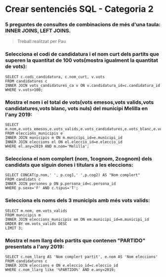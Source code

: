 # Crear sentenciés SQL - Categoria 2

### 5 preguntes de consultes de combinacions de més d'una taula: INNER JOINS, LEFT JOINS.

>Treball realitzat per Pau

### Selecciona el codi de candidatura i el nom curt dels partits que superen la quantitat de 100 vots(mostra igualment la quantitat de vots):

```
SELECT c.codi_candidatura, c.nom_curt, v.vots
FROM candidatures c
INNER JOIN vots_candidatures_ca v ON v.candidatura_id=c.candidatura_id
WHERE v.vots>100; 
```

### Mostra el nom i el total de vots(vots emesos,vots valids,vots candidatures,vots blanc, vots nuls) del municipi Melilla en l'any 2019:

```
SELECT m.nom,e.vots_emesos,e.vots_valids,e.vots_candidatures,e.vots_blanc,e.vots_nuls 
FROM eleccions_municipis e 
INNER JOIN municipis m ON m.municipi_id=e.municipi_id
INNER JOIN eleccions el ON el.eleccio_id=e.eleccio_id
WHERE el.any=2019 AND m.nom='Melilla';
```
### Selecciona el nom complert (nom, 1cognom, 2cognom) dels candidats que siguin dones i titulars a les eleccions:

```
SELECT CONCAT(p.nom,' ', p.cog1,' ',p.cog2) AS "Nom complert"
FROM candidats c
INNER JOIN persones p ON p.persona_id=c.persona_id
WHERE p.sexe='F' AND c.tipus='T';
```

### Selecciona els noms dels 3 municipis amb més vots valids:
```
SELECT m.nom, em.vots_valids
FROM municipis m
INNER JOIN eleccions_municipis em ON em.municipi_id=m.municipi_id
ORDER BY em.vots_valids DESC
LIMIT 3;
```

### Mostra el nom llarg dels partits que contenen "PARTIDO" presentats a l'any 2019:
 
```
SELECT c.nom_llarg AS 'Nom complert partit', e.nom AS 'Nom eleccions'
FROM candidatures c 
INNER JOIN eleccions e ON e.eleccio_id=c.eleccio_id
WHERE c.nom_llarg like '%PARTIDO%' AND e.any=2019;
```
